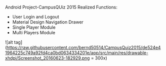 Android Project-CampusQUiz 2015
Realized Functions:
 - User Login and Logout
 - Material Design Navigation Drawer
 - Single Player Module
 - Multi Players Module

![alt tag] (https://raw.githubusercontent.com/bernd50514/CampusQuiz2015/de524e41964225c749a92fd4ca0bd0634334201e/app/src/main/res/drawable-xhdpi/Screenshot_20160623-182929.png = 300x)
